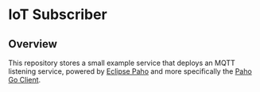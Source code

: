 # IoT Subscriber

## Overview

This repository stores a small example service that deploys an MQTT listening service, powered by [Eclipse Paho](https://www.eclipse.org/paho/) and more specifically 
the [Paho Go Client](https://github.com/eclipse/paho.mqtt.golang).

